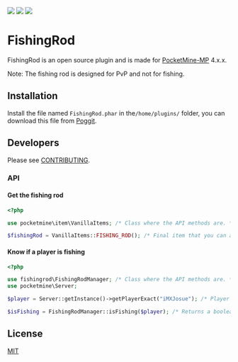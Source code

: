 [![](https://poggit.pmmp.io/shield.state/FishingRod)](https://poggit.pmmp.io/p/FishingRod) [![](https://poggit.pmmp.io/shield.api/FishingRod)](https://poggit.pmmp.io/p/FishingRod) [![](https://poggit.pmmp.io/shield.downloads/FishingRod)](https://poggit.pmmp.io/p/FishingRod)
# FishingRod

FishingRod is an open source plugin and is made for [PocketMine-MP](https://github.com/pmmp/PocketMine-MP) 4.x.x.

Note: The fishing rod is designed for PvP and not for fishing.

## Installation

Install the file named `FishingRod.phar` in the`/home/plugins/` folder, you can download this file from [Poggit](https://poggit.pmmp.io/p/FishingRod).

## Developers

Please see [CONTRIBUTING](https://github.com/MXJosueDev/FishingRod/blob/main/CONTRIBUTING.md).

### API

#### **Get the fishing rod**
```php
<?php

use pocketmine\item\VanillaItems; /* Class where the API methods are. */

$fishingRod = VanillaItems::FISHING_ROD(); /* Final item that you can add to any inventory. */
```

#### Know if a player is fishing
```php
<?php

use fishingrod\FishingRodManager; /* Class where the API methods are. */
use pocketmine\Server;

$player = Server::getInstance()->getPlayerExact("iMXJosue"); /* Player example with instance of 'pocketmine/player/Player'. */

$isFishing = FishingRodManager::isFishing($player); /* Returns a boolean value indicating if the player is fishing. */
```

## License

[MIT](https://choosealicense.com/licenses/mit/)
